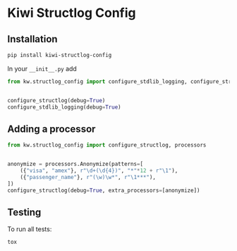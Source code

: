 # Kiwi Structlog Config

## Installation

```bash
pip install kiwi-structlog-config
```

In your `__init__.py` add

```python
from kw.structlog_config import configure_stdlib_logging, configure_structlog


configure_structlog(debug=True)
configure_stdlib_logging(debug=True)
```

## Adding a processor

```python
from kw.structlog_config import configure_structlog, processors


anonymize = processors.Anonymize(patterns=[
    ({"visa", "amex"}, r"\d+(\d{4})", "*"*12 + r"\1"),
    ({"passenger_name"}, r"(\w)\w*", r"\1***"),
])
configure_structlog(debug=True, extra_processors=[anonymize])
```

## Testing

To run all tests:

```
tox
```
